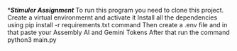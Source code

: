 ****Stimuler Assignment***
To run this program you need to clone this project.
Create a virtual environmernt and activate it
Install all the dependencies using pip install -r requirements.txt command
Then create a .env file and in that paste your Assembly AI and Gemini Tokens
After that run the command python3 main.py
